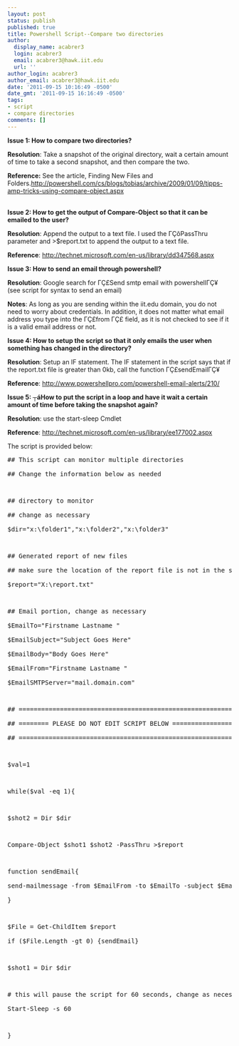 ```yaml
---
layout: post
status: publish
published: true
title: Powershell Script--Compare two directories
author:
  display_name: acabrer3
  login: acabrer3
  email: acabrer3@hawk.iit.edu
  url: ''
author_login: acabrer3
author_email: acabrer3@hawk.iit.edu
date: '2011-09-15 10:16:49 -0500'
date_gmt: '2011-09-15 16:16:49 -0500'
tags:
- script
- compare directories
comments: []
---
```

<p><strong>Issue 1: How to compare two directories?</strong></p>
<p><strong>Resolution</strong>: Take a snapshot of the original directory, wait a certain amount of time to take a second snapshot, and then compare the two.

**Reference:** See the article, Finding New Files and Folders.<a href="http://powershell.com/cs/blogs/tobias/archive/2009/01/09/tipps-amp-tricks-using-compare-object.aspx">http://powershell.com/cs/blogs/tobias/archive/2009/01/09/tipps-amp-tricks-using-compare-object.aspx</a></p><br />
<strong>Issue 2: How to get the output of Compare-Object so that it can be emailed to the user?</strong></p>
<p><strong>Resolution</strong>: Append the output to a text file. I used the &Gamma;&Ccedil;&ocirc;PassThru parameter and >$report.txt to append the output to a text file.</p>
<p><strong>Reference</strong>: <a href="http://technet.microsoft.com/en-us/library/dd347568.aspx">http://technet.microsoft.com/en-us/library/dd347568.aspx</a></p>
<p><strong>Issue 3: How to send an email through powershell?</strong></p>
<p><strong>Resolution</strong>: Google search for &Gamma;&Ccedil;&pound;Send smtp email with powershell&Gamma;&Ccedil;&yen; (see script for syntax to send an email)</p>
<p><strong>Notes</strong>: As long as you are sending within the iit.edu domain, you do not need to worry about credentials. In addition, it does not matter what email address you type into the &Gamma;&Ccedil;&pound;from &Gamma;&Ccedil;&pound; field, as it is not checked to see if it is a valid email address or not.</p>
<p><strong>Issue 4: How to setup the script so that it only emails the user when something has changed in the directory?</strong></p>
<p><strong>Resolution</strong>: Setup an IF statement. The IF statement in the script says that if the report.txt file is greater than 0kb, call the function &Gamma;&Ccedil;&pound;sendEmail&Gamma;&Ccedil;&yen;</p>
<p><strong>Reference</strong>: <a href="http://www.powershellpro.com/powershell-email-alerts/210/">http://www.powershellpro.com/powershell-email-alerts/210/</a></p>
<p><strong>Issue 5: ┬&aacute;How to put the script in a loop and have it wait a certain amount of time before taking the snapshot again?</strong></p>
<p><strong>Resolution</strong>: use the start-sleep Cmdlet</p>
<p><strong>Reference</strong>: <a href="http://technet.microsoft.com/en-us/library/ee177002.aspx">http://technet.microsoft.com/en-us/library/ee177002.aspx</a></p>
<p>The script is provided below:</p>
<pre lang="PowerShell" line="1">
## This script can monitor multiple directories<br />
## Change the information below as needed</p>
<p>## directory to monitor<br />
## change as necessary<br />
$dir="x:\folder1","x:\folder2","x:\folder3"</p>
<p>## Generated report of new files<br />
## make sure the location of the report file is not in the same location as the directory you a monitoring<br />
$report="X:\report.txt"</p>
<p>## Email portion, change as necessary<br />
$EmailTo="Firstname Lastname <username@domain.com>"<br />
$EmailSubject="Subject Goes Here"<br />
$EmailBody="Body Goes Here"<br />
$EmailFrom="Firstname Lastname <username@domain.com>"<br />
$EmailSMTPServer="mail.domain.com"</p>
<p>## =========================================================<br />
## ======== PLEASE DO NOT EDIT SCRIPT BELOW ================<br />
## =========================================================</p>
<p>$val=1</p>
<p>while($val -eq 1){</p>
<p>$shot2 = Dir $dir</p>
<p>Compare-Object $shot1 $shot2 -PassThru >$report</p>
<p>function sendEmail{<br />
send-mailmessage -from $EmailFrom -to $EmailTo -subject $EmailSubject -body $EmailBody -Attachments "$report" -priority High -dno onSuccess, onFailure -smtpServer $EmailSMTPServer<br />
}</p>
<p>$File = Get-ChildItem $report<br />
if ($File.Length -gt 0) {sendEmail}</p>
<p>$shot1 = Dir $dir</p>
<p># this will pause the script for 60 seconds, change as necessary<br />
Start-Sleep -s 60</p>
<p>}</p>
<p></pre></p>
